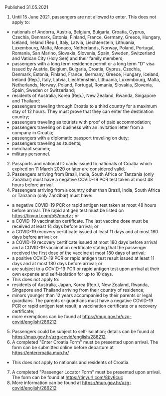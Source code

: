 Published 31.05.2021
1. Until 15 June 2021, passengers are not allowed to enter.
This does not apply to:
- nationals of Andorra, Austria, Belgium, Bulgaria, Croatia, Cyprus, Czechia, Denmark, Estonia, Finland, France, Germany, Greece, Hungary, Iceland, Ireland (Rep.), Italy, Latvia, Liechtenstein, Lithuania, Luxembourg, Malta, Monaco, Netherlands, Norway, Poland, Portugal, Romania, San Marino, Slovakia, Slovenia, Spain, Sweden, Switzerland and Vatican City (Holy See) and their family members;
- passengers with a long term residence permit or a long term "D" visa issued by Austria, Belgium, Bulgaria, Croatia, Cyprus, Czechia, Denmark, Estonia, Finland, France, Germany, Greece, Hungary, Iceland, Ireland (Rep.), Italy, Latvia, Liechtenstein, Lithuania, Luxembourg, Malta, Netherlands, Norway, Poland, Portugal, Romania, Slovakia, Slovenia, Spain, Sweden or Switzerland;
- residents of Australia, Korea (Rep.), New Zealand, Rwanda, Singapore and Thailand;
- passengers traveling through Croatia to a third country for a maximum stay of 12 hours. They must prove that they can enter the destination country;
- passengers traveling as tourists with proof of paid accommodation;
- passengers traveling on business with an invitation letter from a company in Croatia;
- passengers with a diplomatic passport traveling on duty;
- passengers traveling as students;
- merchant seamen;
- military personnel.
2. Passports and national ID cards issued to nationals of Croatia which expired on 11 March 2020 or later are considered valid.
3. Passengers arriving from Brazil, India, South Africa or Tanzania (only Zanzibar) must have a negative COVID-19 PCR test taken at most 48 hours before arrival.
4. Passengers arriving from a country other than Brazil, India, South Africa or Tanzania (only Zanzibar) must have:
- a negative COVID-19 PCR or rapid antigen test taken at most 48 hours before arrival. The rapid antigen test must be listed on <a href="https://tinyurl.com/b57mretv">https://tinyurl.com/b57mretv</a> ; or
- a COVID-19 vaccination certificate. The last vaccine dose must be received at least 14 days before arrival; or
- a COVID-19 recovery certificate issued at least 11 days and at most 180 days before arrival; or
- a COVID-19 recovery certificate issued at most 180 days before arrival and a COVID-19 vaccination certificate stating that the passenger received the first dose of the vaccine at most 180 days of arrival;
- a positive COVID-19 PCR or rapid antigen test result issued at least 11 days and at most 180 days before arrival; or
- are subject to a COVID-19 PCR or rapid antigen test upon arrival at their own expense and self-isolation for up to 10 days.
- This does not apply to:
- residents of Australia, Japan, Korea (Rep.), New Zealand, Rwanda, Singapore and Thailand arriving from their country of residence;
- minors younger than 12 years accompanied by their parents or legal guardians. The parents or guardians must have a negative COVID-19 PCR or rapid antigen test result, a vaccination certificate or a recovery certificate;
- more exemptions can be found at <a href="https://mup.gov.hr/uzg-covid/english/286212">https://mup.gov.hr/uzg-covid/english/286212</a> 
5. Passengers could be subject to self-isolation; details can be found at <a href="https://mup.gov.hr/uzg-covid/english/286212">https://mup.gov.hr/uzg-covid/english/286212</a> 
6. A completed "Enter Croatia Form" must be presented upon arrival. The form can be submitted online before departure at <a href="https://entercroatia.mup.hr/">https://entercroatia.mup.hr/</a> 
- This does not apply to nationals and residents of Croatia.
7. A completed "Passenger Locator Form" must be presented upon arrival. The form can be found at <a href="https://tinyurl.com/8bv6cuc">https://tinyurl.com/8bv6cuc</a> 
8. More information can be found at <a href="https://mup.gov.hr/uzg-covid/english/286212">https://mup.gov.hr/uzg-covid/english/286212</a> 


